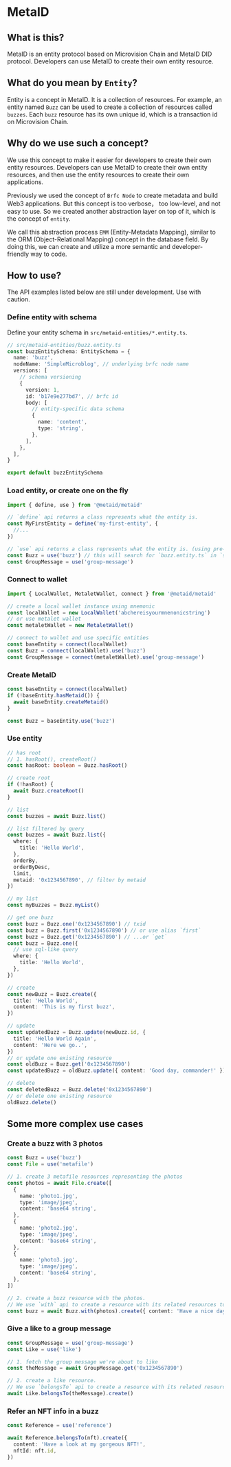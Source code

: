 # MetaID

## What is this?

MetaID is an entity protocol based on Microvision Chain and MetaID DID protocol. Developers can use MetaID to create their own entity resource.

## What do you mean by `Entity`?

Entity is a concept in MetaID. It is a collection of resources. For example, an entity named `Buzz` can be used to create a collection of resources called `buzzes`. Each `buzz` resource has its own unique id, which is a transaction id on Microvision Chain.

## Why do we use such a concept?

We use this concept to make it easier for developers to create their own entity resources. Developers can use MetaID to create their own entity resources, and then use the entity resources to create their own applications.

Previously we used the concept of `Brfc Node` to create metadata and build Web3 applications. But this concept is too verbose， too low-level, and not easy to use. So we created another abstraction layer on top of it, which is the concept of `entity`.

We call this abstraction process `EMM` (Entity-Metadata Mapping), similar to the ORM (Object-Relational Mapping) concept in the database field. By doing this, we can create and utilize a more semantic and developer-friendly way to code.

## How to use?

The API examples listed below are still under development. Use with caution.

### Define entity with schema

Define your entity schema in `src/metaid-entities/*.entity.ts`.

```ts
// src/metaid-entities/buzz.entity.ts
const buzzEntitySchema: EntitySchema = {
  name: 'buzz',
  nodeName: 'SimpleMicroblog', // underlying brfc node name
  versions: [
    // schema versioning
    {
      version: 1,
      id: 'b17e9e277bd7', // brfc id
      body: [
        // entity-specific data schema
        {
          name: 'content',
          type: 'string',
        },
      ],
    },
  ],
}

export default buzzEntitySchema
```

### Load entity, or create one on the fly

```ts
import { define, use } from '@metaid/metaid'

// `define` api returns a class represents what the entity is.
const MyFirstEntity = define('my-first-entity', {
  //...
})

// `use` api returns a class represents what the entity is. (using pre-defined entity)
const Buzz = use('buzz') // this will search for `buzz.entity.ts` in `src/metaid-entities` folder and use its schema.
const GroupMessage = use('group-message')
```

### Connect to wallet

```ts
import { LocalWallet, MetaletWallet, connect } from '@metaid/metaid'

// create a local wallet instance using mnemonic
const localWallet = new LocalWallet('abchereisyourmnenonicstring')
// or use metalet wallet
const metaletWallet = new MetaletWallet()

// connect to wallet and use specific entities
const baseEntity = connect(localWallet)
const Buzz = connect(localWallet).use('buzz')
const GroupMessage = connect(metaletWallet).use('group-message')
```

### Create MetaID

```ts
const baseEntity = connect(localWallet)
if (!baseEntity.hasMetaid()) {
  await baseEntity.createMetaid()
}

const Buzz = baseEntity.use('buzz')
```

### Use entity

```ts
// has root
// 1. hasRoot(), createRoot()
const hasRoot: boolean = Buzz.hasRoot()

// create root
if (!hasRoot) {
  await Buzz.createRoot()
}

// list
const buzzes = await Buzz.list()

// list filtered by query
const buzzes = await Buzz.list({
  where: {
    title: 'Hello World',
  },
  orderBy,
  orderByDesc,
  limit,
  metaid: '0x1234567890', // filter by metaid
})

// my list
const myBuzzes = Buzz.myList()

// get one buzz
const buzz = Buzz.one('0x1234567890') // txid
const buzz = Buzz.first('0x1234567890') // or use alias `first`
const buzz = Buzz.get('0x1234567890') // ...or `get`
const buzz = Buzz.one({
  // use sql-like query
  where: {
    title: 'Hello World',
  },
})

// create
const newBuzz = Buzz.create({
  title: 'Hello World',
  content: 'This is my first buzz',
})

// update
const updatedBuzz = Buzz.update(newBuzz.id, {
  title: 'Hello World Again',
  content: 'Here we go..',
})
// or update one existing resource
const oldBuzz = Buzz.get('0x1234567890')
const updatedBuzz = oldBuzz.update({ content: 'Good day, commander!' })

// delete
const deletedBuzz = Buzz.delete('0x1234567890')
// or delete one existing resource
oldBuzz.delete()
```

## Some more complex use cases

### Create a buzz with 3 photos

```ts
const Buzz = use('buzz')
const File = use('metafile')

// 1. create 3 metafile resources representing the photos
const photos = await File.create([
  {
    name: 'photo1.jpg',
    type: 'image/jpeg',
    content: 'base64 string',
  },
  {
    name: 'photo2.jpg',
    type: 'image/jpeg',
    content: 'base64 string',
  },
  {
    name: 'photo3.jpg',
    type: 'image/jpeg',
    content: 'base64 string',
  },
])

// 2. create a buzz resource with the photos.
// We use `with` api to create a resource with its related resources to represent a 1-to-many relationship.
const buzz = await Buzz.with(photos).create({ content: 'Have a nice day!', attachmentsIds: photos.map((p) => p.id) })
```

### Give a like to a group message

```ts
const GroupMessage = use('group-message')
const Like = use('like')

// 1. fetch the group message we're about to like
const theMessage = await GroupMessage.get('0x1234567890')

// 2. create a like resource.
// We use `belongsTo` api to create a resource with its related resource to represent a n-to-1 relationship.
await Like.belongsTo(theMessage).create()
```

### Refer an NFT info in a buzz

```ts
const Reference = use('reference')

await Reference.belongsTo(nft).create({
  content: 'Have a look at my gorgeous NFT!',
  nftId: nft.id,
})
```
